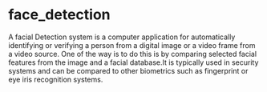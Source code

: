# face_detection
A facial Detection system is a computer application for automatically identifying or verifying a person from a digital image or a video frame from a video source. One of the way is to do this is by comparing selected facial features from the image and a facial database.It is typically used in security systems and can be compared to other biometrics such as fingerprint or eye iris recognition systems.
